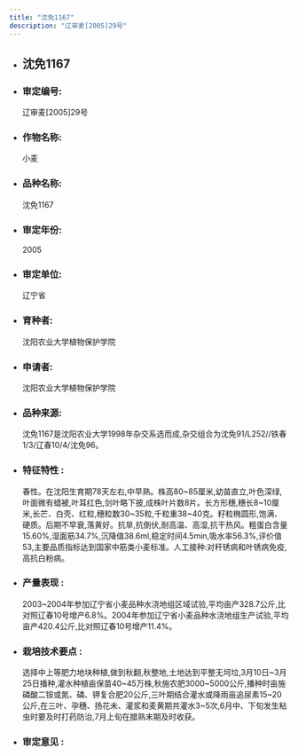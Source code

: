 ```yaml
---
title: "沈免1167"
description: "辽审麦[2005]29号"
---
```

* ## 沈免1167
* ###  审定编号:  
   辽审麦[2005]29号

*  ### 作物名称:  
   小麦

*   ###  品种名称: 
    沈免1167

*   ### 审定年份: 
    2005

*   ### 审定单位:  
    辽宁省

*   ### 育种者:  
    沈阳农业大学植物保护学院

*   ### 申请者:  
    沈阳农业大学植物保护学院

*   ### 品种来源:  
    沈免1167是沈阳农业大学1998年杂交系选而成,杂交组合为沈免91/L252//铁春1/3/辽春10/4/沈免96。

*   ### 特征特性 : 
    春性。在沈阳生育期78天左右,中早熟。株高80~85厘米,幼苗直立,叶色深绿,叶面微有蜡被,叶耳红色,剑叶略下披,成株叶片数8片。长方形穗,穗长8~10厘米,长芒、白壳、红粒,穗粒数30~35粒,千粒重38~40克。籽粒椭圆形,饱满、硬质。后期不早衰,落黄好。抗旱,抗倒伏,耐高温、高湿,抗干热风。粗蛋白含量15.60%,湿面筋34.7%,沉降值38.6ml,稳定时间4.5min,吸水率56.3%,评价值53,主要品质指标达到国家中筋类小麦标准。人工接种:对秆锈病和叶锈病免疫,高抗白粉病。

*   ### 产量表现 : 
    2003~2004年参加辽宁省小麦品种水浇地组区域试验,平均亩产328.7公斤,比对照辽春10号增产6.8%。2004年参加辽宁省小麦品种水浇地组生产试验,平均亩产420.4公斤,比对照辽春10号增产11.4%。

*   ### 栽培技术要点 : 
    选择中上等肥力地块种植,做到秋翻,秋整地,土地达到平整无坷垃,3月10日~3月25日播种,灌水种植亩保苗40~45万株,秋施农肥3000~5000公斤,播种时亩施磷酸二铵或氮、磷、钾复合肥20公斤,三叶期结合灌水或降雨亩追尿素15~20公斤,在三叶、孕穗、扬花未、灌浆和麦黄期共灌水3~5次,6月中、下旬发生粘虫时要及时打药防治,7月上旬在腊熟末期及时收获。

*   ### 审定意见 : 
    
